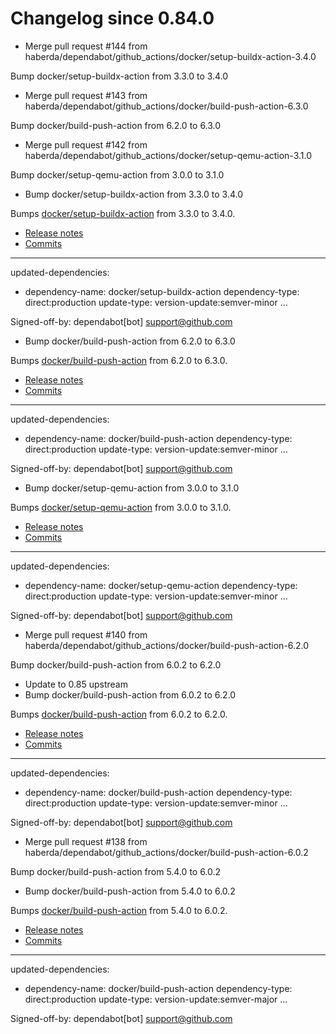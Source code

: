 # Changelog since 0.84.0
- Merge pull request #144 from haberda/dependabot/github_actions/docker/setup-buildx-action-3.4.0

Bump docker/setup-buildx-action from 3.3.0 to 3.4.0 
- Merge pull request #143 from haberda/dependabot/github_actions/docker/build-push-action-6.3.0

Bump docker/build-push-action from 6.2.0 to 6.3.0 
- Merge pull request #142 from haberda/dependabot/github_actions/docker/setup-qemu-action-3.1.0

Bump docker/setup-qemu-action from 3.0.0 to 3.1.0 
- Bump docker/setup-buildx-action from 3.3.0 to 3.4.0

Bumps [docker/setup-buildx-action](https://github.com/docker/setup-buildx-action) from 3.3.0 to 3.4.0.
- [Release notes](https://github.com/docker/setup-buildx-action/releases)
- [Commits](https://github.com/docker/setup-buildx-action/compare/v3.3.0...v3.4.0)

---
updated-dependencies:
- dependency-name: docker/setup-buildx-action
  dependency-type: direct:production
  update-type: version-update:semver-minor
...

Signed-off-by: dependabot[bot] <support@github.com> 
- Bump docker/build-push-action from 6.2.0 to 6.3.0

Bumps [docker/build-push-action](https://github.com/docker/build-push-action) from 6.2.0 to 6.3.0.
- [Release notes](https://github.com/docker/build-push-action/releases)
- [Commits](https://github.com/docker/build-push-action/compare/v6.2.0...v6.3.0)

---
updated-dependencies:
- dependency-name: docker/build-push-action
  dependency-type: direct:production
  update-type: version-update:semver-minor
...

Signed-off-by: dependabot[bot] <support@github.com> 
- Bump docker/setup-qemu-action from 3.0.0 to 3.1.0

Bumps [docker/setup-qemu-action](https://github.com/docker/setup-qemu-action) from 3.0.0 to 3.1.0.
- [Release notes](https://github.com/docker/setup-qemu-action/releases)
- [Commits](https://github.com/docker/setup-qemu-action/compare/v3.0.0...v3.1.0)

---
updated-dependencies:
- dependency-name: docker/setup-qemu-action
  dependency-type: direct:production
  update-type: version-update:semver-minor
...

Signed-off-by: dependabot[bot] <support@github.com> 
- Merge pull request #140 from haberda/dependabot/github_actions/docker/build-push-action-6.2.0

Bump docker/build-push-action from 6.0.2 to 6.2.0 
- Update to 0.85 upstream 
- Bump docker/build-push-action from 6.0.2 to 6.2.0

Bumps [docker/build-push-action](https://github.com/docker/build-push-action) from 6.0.2 to 6.2.0.
- [Release notes](https://github.com/docker/build-push-action/releases)
- [Commits](https://github.com/docker/build-push-action/compare/v6.0.2...v6.2.0)

---
updated-dependencies:
- dependency-name: docker/build-push-action
  dependency-type: direct:production
  update-type: version-update:semver-minor
...

Signed-off-by: dependabot[bot] <support@github.com> 
- Merge pull request #138 from haberda/dependabot/github_actions/docker/build-push-action-6.0.2

Bump docker/build-push-action from 5.4.0 to 6.0.2 
- Bump docker/build-push-action from 5.4.0 to 6.0.2

Bumps [docker/build-push-action](https://github.com/docker/build-push-action) from 5.4.0 to 6.0.2.
- [Release notes](https://github.com/docker/build-push-action/releases)
- [Commits](https://github.com/docker/build-push-action/compare/v5.4.0...v6.0.2)

---
updated-dependencies:
- dependency-name: docker/build-push-action
  dependency-type: direct:production
  update-type: version-update:semver-major
...

Signed-off-by: dependabot[bot] <support@github.com> 
